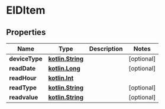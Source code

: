 # EIDItem

## Properties
Name | Type | Description | Notes
------------ | ------------- | ------------- | -------------
**deviceType** | [**kotlin.String**](.md) |  |  [optional]
**readDate** | [**kotlin.Long**](.md) |  |  [optional]
**readHour** | [**kotlin.Int**](.md) |  | 
**readType** | [**kotlin.String**](.md) |  |  [optional]
**readvalue** | [**kotlin.String**](.md) |  |  [optional]
